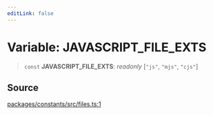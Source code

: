 ```yaml
---
editLink: false
---
```


# Variable: JAVASCRIPT_FILE_EXTS

> `const` **JAVASCRIPT_FILE_EXTS**: _readonly_ [`"js"`, `"mjs"`, `"cjs"`]

## Source

[packages/constants/src/files.ts:1](https://github.com/directus/directus/blob/7789a6c53/packages/constants/src/files.ts#L1)
